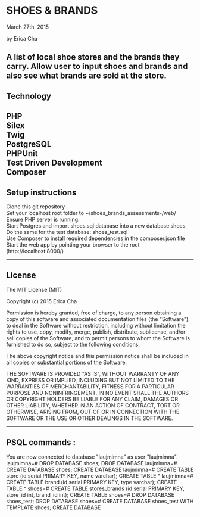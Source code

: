 <h1>SHOES & BRANDS </h1>
March 27th, 2015

by Erica Cha

A list of local shoe stores and the brands they carry. Allow user to input shoes and brands and also see what brands are sold at the store.
------------------------------
<h2>Technology</h2>

PHP<br>
Silex<br>
Twig<br>
PostgreSQL<br>
PHPUnit<br>
Test Driven Development<br>
Composer<br>
------------------------------

<h2>Setup instructions</h2>

Clone this git repository <br>
Set your localhost root folder to ~/shoes_brands_assessments-/web/ <br>
Ensure PHP server is running. <br>
Start Postgres and import shoes.sql database into a new database shoes <br>
Do the same for the test database: shoes_test.sql <br>
Use Composer to install required dependencies in the composer.json file <br>
Start the web app by pointing your browser to the root (http://localhost:8000/) <br>

------------------------------
<h2>License</h2>

The MIT License (MIT)

Copyright (c) 2015 Erica Cha

Permission is hereby granted, free of charge, to any person obtaining a copy of this software and associated documentation files (the "Software"), to deal in the Software without restriction, including without limitation the rights to use, copy, modify, merge, publish, distribute, sublicense, and/or sell copies of the Software, and to permit persons to whom the Software is furnished to do so, subject to the following conditions:

The above copyright notice and this permission notice shall be included in all copies or substantial portions of the Software.

THE SOFTWARE IS PROVIDED "AS IS", WITHOUT WARRANTY OF ANY KIND, EXPRESS OR IMPLIED, INCLUDING BUT NOT LIMITED TO THE WARRANTIES OF MERCHANTABILITY, FITNESS FOR A PARTICULAR PURPOSE AND NONINFRINGEMENT. IN NO EVENT SHALL THE AUTHORS OR COPYRIGHT HOLDERS BE LIABLE FOR ANY CLAIM, DAMAGES OR OTHER LIABILITY, WHETHER IN AN ACTION OF CONTRACT, TORT OR OTHERWISE, ARISING FROM, OUT OF OR IN CONNECTION WITH THE SOFTWARE OR THE USE OR OTHER DEALINGS IN THE SOFTWARE.



-----------------------------

<h2>PSQL commands :</h2>

You are now connected to database "laujmimna" as user "laujmimna".
laujmimna=# DROP DATABASE shoes;
DROP DATABASE
laujmimna=# CREATE DATABASE shoes;
CREATE DATABASE
laujmimna=# CREATE TABLE store (id serial PRIMARY KEY, name varchar);
CREATE TABLE                                                 ^
laujmimna=# CREATE TABLE brand (id serial PRIMARY KEY, type varchar);
CREATE TABLE                                                       ^
shoes=# CREATE TABLE stores_brands (id serial PRIMARY KEY, store_id int, brand_id int);
CREATE TABLE
shoes=# DROP DATABASE shoes_test;
DROP DATABASE
shoes=# CREATE DATABASE shoes_test WITH TEMPLATE shoes;
CREATE DATABASE
